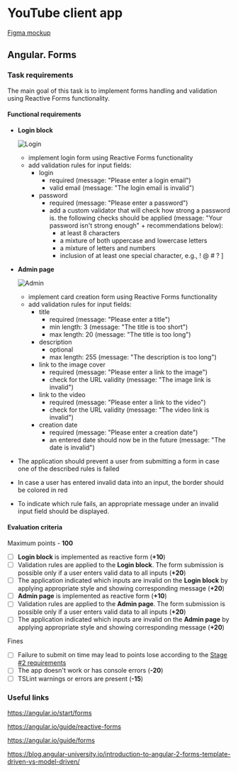 
# YouTube client app

[Figma mockup](https://www.figma.com/file/tS3Zqk138yXUmRxSWKDv4r/YouTube-client?node-id=0%3A1)

## Angular. Forms

### Task requirements
The main goal of this task is to implement forms handling and validation using Reactive Forms functionality.

#### Functional requirements
- **Login block**

    ![Login](./login.jpg)

    - implement login form using Reactive Forms functionality
    - add validation rules for input fields:
        - login
            - required (message: "Please enter a login email")
            - valid email (message: "The login email is invalid")
        - password
            - required (message: "Please enter a password")
            - add a custom validator that will check how strong a password is. the following checks should be applied (message: "Your password isn't strong enough" + recommendations below):
                - at least 8 characters
                - a mixture of both uppercase and lowercase letters
                - a mixture of letters and numbers
                - inclusion of at least one special character, e.g., ! @ # ? ]

- **Admin page**

    ![Admin](./admin.jpg)

    - implement card creation form using Reactive Forms functionality
    - add validation rules for input fields:
        - title
            - required (message: "Please enter a title")
            - min length: 3 (message: "The title is too short")
            - max length: 20 (message: "The title is too long")
        - description
            - optional
            - max length: 255 (message: "The description is too long")
        - link to the image cover
            - required (message: "Please enter a link to the image")
            - check for the URL validity (message: "The image link is invalid")
        - link to the video
            - required (message: "Please enter a link to the video")
            - check for the URL validity (message: "The video link is invalid")
        - creation date
            - required (message: "Please enter a creation date")
            - an entered date should now be in the future (message: "The date is invalid")

- The application should prevent a user from submitting a form in case one of the described rules is failed
- In case a user has entered invalid data into an input, the border should be colored in red
- To indicate which rule fails, an appropriate message under an invalid input field should be displayed.

#### Evaluation criteria
Maximum points - **100**

- [ ] **Login block** is implemented as reactive form (**+10**)
- [ ] Validation rules are applied to the **Login block**. The form submission is possible only if a user enters valid data to all inputs (**+20**)
- [ ] The application indicated which inputs are invalid on the **Login block** by applying appropriate style and showing corresponding message (**+20**)
- [ ] **Admin page** is implemented as reactive form (**+10**)
- [ ] Validation rules are applied to the **Admin page**. The form submission is possible only if a user enters valid data to all inputs (**+20**)
- [ ] The application indicated which inputs are invalid on the **Admin page** by applying appropriate style and showing corresponding message (**+20**)

Fines
- [ ] Failure to submit on time may lead to points lose according to the [Stage #2 requirements](https://docs.rs.school/#/stage2?id=%d0%94%d0%b5%d0%b4%d0%bb%d0%b0%d0%b9%d0%bd%d1%8b)
- [ ] The app doesn't work or has console errors (**-20**)
- [ ] TSLint warnings or errors are present (**-15**)

### Useful links
https://angular.io/start/forms

https://angular.io/guide/reactive-forms

https://angular.io/guide/forms

https://blog.angular-university.io/introduction-to-angular-2-forms-template-driven-vs-model-driven/
